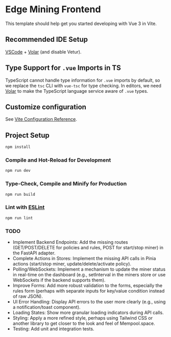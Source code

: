 # Edge Mining Frontend

This template should help get you started developing with Vue 3 in Vite.

## Recommended IDE Setup

[VSCode](https://code.visualstudio.com/) + [Volar](https://marketplace.visualstudio.com/items?itemName=Vue.volar) (and disable Vetur).

## Type Support for `.vue` Imports in TS

TypeScript cannot handle type information for `.vue` imports by default, so we replace the `tsc` CLI with `vue-tsc` for type checking. In editors, we need [Volar](https://marketplace.visualstudio.com/items?itemName=Vue.volar) to make the TypeScript language service aware of `.vue` types.

## Customize configuration

See [Vite Configuration Reference](https://vite.dev/config/).

## Project Setup

```sh
npm install
```

### Compile and Hot-Reload for Development

```sh
npm run dev
```

### Type-Check, Compile and Minify for Production

```sh
npm run build
```

### Lint with [ESLint](https://eslint.org/)

```sh
npm run lint
```

### TODO

- Implement Backend Endpoints: Add the missing routes (GET/POST/DELETE for policies and rules, POST for start/stop miner) in the FastAPI adapter.
- Complete Actions in Stores: Implement the missing API calls in Pinia actions (start/stop miner, update/delete/activate policy).
- Polling/WebSockets: Implement a mechanism to update the miner status in real-time on the dashboard (e.g., setInterval in the miners store or use WebSockets if the backend supports them).
- Improve Forms: Add more robust validation to the forms, especially the rules form (perhaps with separate inputs for key/value condition instead of raw JSON).
- UI Error Handling: Display API errors to the user more clearly (e.g., using a notification/toast component).
- Loading States: Show more granular loading indicators during API calls.
- Styling: Apply a more refined style, perhaps using Tailwind CSS or another library to get closer to the look and feel of Mempool.space.
- Testing: Add unit and integration tests.